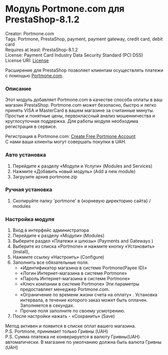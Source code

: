 # Модуль Portmone.com для PrestaShop-8.1.2

Creator: Portmone.com    
Tags: Portmone, PrestaShop, payment, payment gateway, credit card, debit card    
Requires at least: PrestaShop-8.1.2    
License: Payment Card Industry Data Security Standard (PCI DSS)    
License URI: [License](https://www.portmone.com.ua/r3/uk/security/) 

Расширение для PrestaShop позволяет клиентам осуществлять платежи с помощью [Portmone.com](https://www.portmone.com.ua/r3/).
 
### Описание
Этот модуль добавляет Portmone.com в качестве способа оплаты в ваш магазин PrestaShop. 
Portmone.com может безопасно, быстро и легко принять VISA и MasterCard в вашем магазине за считанные минуты.
Простые и понятные цены, первоклассный анализ мошенничества и круглосуточная поддержка.
Для работы модуля необходима регистрация в сервисе.

Регистрация в Portmone.com: [Create Free Portmone Account](https://business.portmone.com.ua/signup )    
С нами ваши клиенты могут совершать покупки в UAH.

### Авто установка
1. Перейдите к разделу «Модули и Услуги» (Modules and Services)
2. Нажмите «Добавить новый модуль» (Add a new module)
3. Загрузите архив portmone.zip

### Ручная установка
1. Скопируйте папку 'portmone' в {корневую директорию сайта} / modules

### Настройка модуля
1. Вход в интерфейс администратора
2. Перейдите к разделу «Модули» (Modules)
3. Выберите раздел «Платежи и шлюзы» (Payments and Gateways )
4. Выберите из списка «Portmone» и нажмите кнопку «Установить» (Install),
5. Нажмите ссылку «Настроить» (Configure)
6. Заполнить все обязательные поля.
    - «Идентификатор магазина в системе Portmone(Payee ID)»    
    - «Логин Интернет-магазина в системе Portmone»      
    - «Пароль Интернет-магазина в системе Portmone»
    - «Ключ компании в системе Portmone»
    Эти параметры предоставляет менеджер Portmone.com. 
    - «Ограничение по времени жизни счета на оплату» . Установка интервала, в течение которого заказ может быть оплачен. Заполняется в секундах.
    - Прочие поля заполните по своему усмотрению.
7. После настройки нажать - «Сохранить» (Save)

Метод активен и появится в списке оплат вашего магазина.    
P.S. Portmone, принимает только Гривны (UAH)    
P.S. Сумма платежа не конверируется в валюту Гривны(UAH) автоматически. В магазине по умолчанию должна быть валюта Гривны (UAH)
